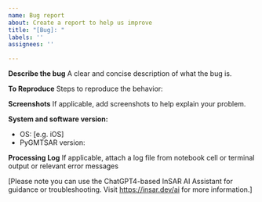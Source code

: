 ```yaml
---
name: Bug report
about: Create a report to help us improve
title: "[Bug]: "
labels: ''
assignees: ''

---
```


**Describe the bug**
A clear and concise description of what the bug is.

**To Reproduce**
Steps to reproduce the behavior:

**Screenshots**
If applicable, add screenshots to help explain your problem.

**System and software version:**
 - OS: [e.g. iOS]
 - PyGMTSAR version:

**Processing Log**
If applicable, attach a log file from notebook cell or terminal output or relevant error messages

[Please note you can use the ChatGPT4-based InSAR AI Assistant for guidance or troubleshooting. Visit https://insar.dev/ai for more information.]

